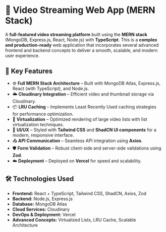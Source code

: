 # 🎥 Video Streaming Web App (MERN Stack)

A **full-featured video streaming platform** built using the **MERN stack** (MongoDB, Express.js, React, Node.js) with **TypeScript**. This is a **complex and production-ready** web application that incorporates several advanced frontend and backend concepts to deliver a smooth, scalable, and modern user experience.

## 🚀 Key Features

* ⚙️ **Full MERN Stack Architecture** – Built with MongoDB Atlas, Express.js, React (with TypeScript), and Node.js.
* 🌥️ **Cloudinary Integration** – Efficient video and thumbnail storage via Cloudinary.
* 📦 **LRU Caching** – Implements Least Recently Used caching strategies for performance optimization.
* 🧠 **Virtualization** – Optimized rendering of large video lists with list virtualization techniques.
* 🎨 **UI/UX** – Styled with **Tailwind CSS** and **ShadCN UI components** for a modern, responsive interface.
* 📤 **API Communication** – Seamless API integration using **Axios**.
* 🛡️ **Form Validation** – Robust client-side and server-side validations using **Zod**.
* ☁️ **Deployment** – Deployed on **Vercel** for speed and scalability.

## 🛠️ Technologies Used

* **Frontend:** React + TypeScript, Tailwind CSS, ShadCN, Axios, Zod
* **Backend:** Node.js, Express.js
* **Database:** MongoDB Atlas
* **Cloud Services:** Cloudinary
* **DevOps & Deployment:** Vercel
* **Advanced Concepts:** Virtualized Lists, LRU Cache, Scalable Architecture
